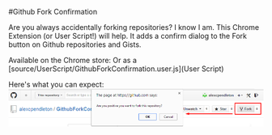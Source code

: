 #Github Fork Confirmation

Are you always accidentally forking repositories? I know I am. This Chrome Extension (or User Script!) will help. It adds a confirm dialog to the Fork button on Github repositories and Gists.

Available on the Chrome store:
Or as a [source/UserScript/GithubForkConfirmation.user.js](User Script)

Here's what you can expect:
![Screenshot](/meta/Screenshot.png)
